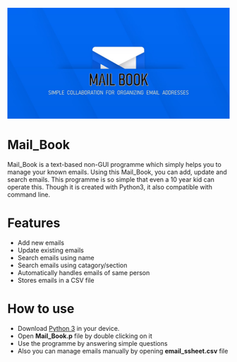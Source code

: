 ![Mail_Book Logo](mail.jpg)

# Mail_Book
Mail_Book is a text-based non-GUI programme which simply helps you to manage your known emails. Using this Mail_Book, you can add, update and search emails. This programme is so simple that even a 10 year kid can operate this. Though it is created with Python3, it also compatible with command line.

# Features
* Add new emails
* Update existing emails
* Search emails using name
* Search emails using catagory/section
* Automatically handles emails of same person
* Stores emails in a CSV file

# How to use
* Download [Python 3](https://www.python.org/downloads/) in your device.
* Open **Mail_Book.p** file by double clicking on it
* Use the programme by answering simple questions
* Also you can manage emails manually by opening **email_ssheet.csv** file
